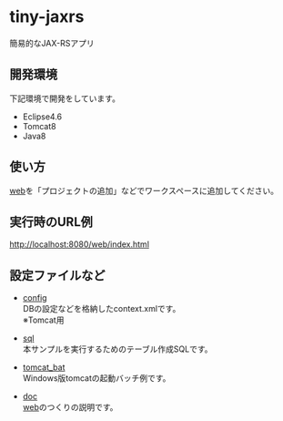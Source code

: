 # tiny-jaxrs
簡易的なJAX-RSアプリ

## 開発環境
下記環境で開発をしています。
+ Eclipse4.6
+ Tomcat8
+ Java8

## 使い方
[web](web/)を「プロジェクトの追加」などでワークスペースに追加してください。

## 実行時のURL例
[http://localhost:8080/web/index.html](http://localhost:8080/web/index.html)

## 設定ファイルなど
+ [config](config/)  
DBの設定などを格納したcontext.xmlです。  
※Tomcat用

+ [sql](sql/)  
本サンプルを実行するためのテーブル作成SQLです。  

+ [tomcat_bat](tomcat_bat/)  
Windows版tomcatの起動バッチ例です。  

+ [doc](doc/)  
[web](web/)のつくりの説明です。  
